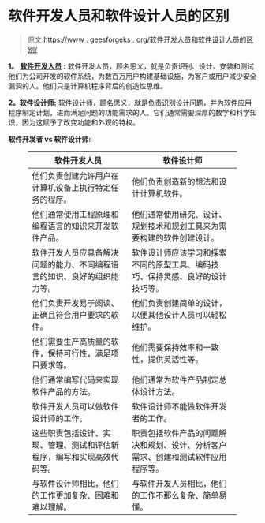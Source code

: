 # 软件开发人员和软件设计人员的区别

> 原文:[https://www . geesforgeks . org/软件开发人员和软件设计人员的区别/](https://www.geeksforgeeks.org/difference-between-software-developer-and-software-designer/)

**1。** [**软件开发人员**](https://www.geeksforgeeks.org/is-there-any-difference-between-software-developer-and-software-engineer/) **:**
软件开发人员，顾名思义，就是负责识别、设计、安装和测试他们为公司开发的软件系统，为数百万用户构建基础设施，为客户或用户减少安全漏洞的人。他们只是计算机程序背后的创造性思维。

**2。软件设计师:**
软件设计师，顾名思义，就是负责识别设计问题，并为软件应用程序制定计划，进而满足问题的功能需求的人。它们通常需要深厚的数学和科学知识，因为这赋予了改变功能和外观的特权。

**软件开发者 vs 软件设计师:**

<figure class="table">

| 软件开发人员 | 软件设计师 |
| --- | --- |
| 他们负责创建允许用户在计算机设备上执行特定任务的程序。 | 他们负责创造新的想法和设计计算机软件。 |
| 他们通常使用工程原理和编程语言的知识来开发软件产品。 | 他们通常使用研究、设计、规划技术和规划工具来为需要构建的软件创建设计。 |
| 软件开发人员应具备解决问题的能力、不同编程语言的知识、良好的组织能力等。 | 软件设计师应该学习和探索不同的原型工具、编码技巧、保持灵感、良好的设计技巧等。 |
| 他们负责开发易于阅读、正确且符合用户要求的软件。 | 他们负责创建简单的设计，以便其他设计人员可以轻松维护。 |
| 他们需要生产高质量的软件，保持可行性，满足项目要求等。 | 他们需要保持效率和一致性，提供灵活性等。 |
| 他们通常编写代码来实现软件产品的方法。 | 他们通常为软件产品制定总体设计方法。 |
| 软件开发人员可以做软件设计师的工作。 | 软件设计师不能做软件开发者的工作。 |
| 这些职责包括设计、实现、管理、测试和评估新程序，编写和实现高效代码等。 | 职责包括软件产品的问题解决和规划、设计、分析客户需求、创建和测试软件应用程序等。 |
| 与软件设计师相比，他们的工作更加复杂、困难和难以理解。 | 与软件开发人员相比，他们的工作不那么复杂、简单易懂。 |

</figure>